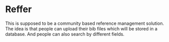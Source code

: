 # Reffer

This is supposed to be a community based reference management solution. The idea is that people can upload their bib files which will be stored in a database. And people can also search by different fields.
